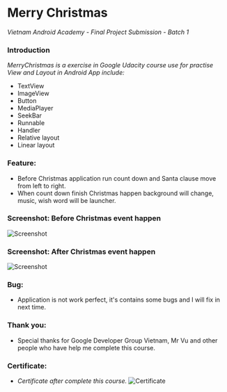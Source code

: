 # Merry Christmas
_Vietnam Android Academy - Final Project Submission - Batch 1_
### Introduction
_MerryChristmas is a exercise in Google Udacity course use for practise View and Layout in Android App include:_
- TextView
- ImageView
- Button
- MediaPlayer
- SeekBar
- Runnable
- Handler
- Relative layout
- Linear layout

### Feature:
- Before Christmas application run count down and Santa clause move from left to right.
- When count down finish Christmas happen background will change, music, wish word will be launcher.

### Screenshot: Before Christmas event happen
![Screenshot](https://raw.github.com/ilentt/MerryChristmas/master/app/src/main/res/drawable/screenshot1.png)

### Screenshot: After Christmas event happen
![Screenshot](https://raw.github.com/ilentt/MerryChristmas/master/app/src/main/res/drawable/screenshot2.png)

### Bug:
- Application is not work perfect, it's contains some bugs and I will fix in next time. 

### Thank you:
- Special thanks for Google Developer Group Vietnam, Mr Vu and other people who have help me complete this course. 

### Certificate:
- _Certificate after complete this course._
![Certificate](https://raw.github.com/ilentt/MerryChristmas/master/app/src/main/res/drawable/certificate.png)
